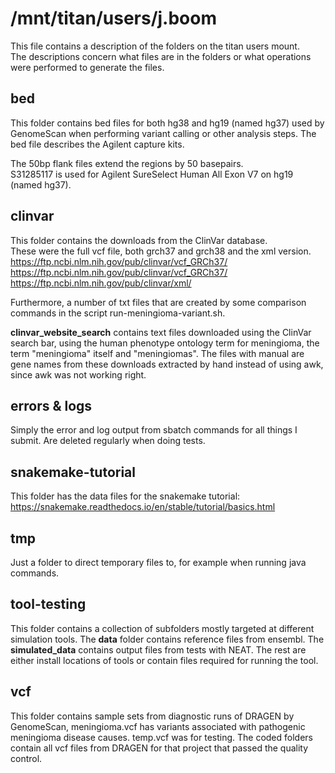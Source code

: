 # /mnt/titan/users/j.boom
This file contains a description of the folders on the titan users mount.  
The descriptions concern what files are in the folders or what operations were
performed to generate the files.

## bed
This folder contains bed files for both hg38 and hg19 (named hg37) used by
GenomeScan when performing variant calling or other analysis steps. The bed
file describes the Agilent capture kits.

The 50bp flank files extend the regions by 50 basepairs.  
S31285117 is used for Agilent SureSelect Human All Exon V7 on hg19 (named hg37).

## clinvar
This folder contains the downloads from the ClinVar database.  
These were the full vcf file, both grch37 and grch38 and the xml version.  
https://ftp.ncbi.nlm.nih.gov/pub/clinvar/vcf_GRCh37/  
https://ftp.ncbi.nlm.nih.gov/pub/clinvar/vcf_GRCh37/  
https://ftp.ncbi.nlm.nih.gov/pub/clinvar/xml/

Furthermore, a number of txt files that are created by some comparison
commands in the script run-meningioma-variant.sh.

**clinvar_website_search** contains text files downloaded using the ClinVar
search bar, using the human phenotype ontology term for meningioma, the term
"meningioma" itself and "meningiomas". The files with manual are gene names
from these downloads extracted by hand instead of using awk, since awk was not
working right.

## errors & logs
Simply the error and log output from sbatch commands for all things I submit.
Are deleted regularly when doing tests.

## snakemake-tutorial
This folder has the data files for the snakemake tutorial: 
https://snakemake.readthedocs.io/en/stable/tutorial/basics.html

## tmp
Just a folder to direct temporary files to, for example when running java
commands.

## tool-testing
This folder contains a collection of subfolders mostly targeted at different
simulation tools. The **data** folder contains reference files from ensembl.
The **simulated_data** contains output files from tests with NEAT. The rest are
either install locations of tools or contain files required for running the
tool.

## vcf
This folder contains sample sets from diagnostic runs of DRAGEN by
GenomeScan, meningioma.vcf has variants associated with pathogenic meningioma
disease causes. temp.vcf was for testing. The coded folders contain all vcf
files from DRAGEN for that project that passed the quality control.